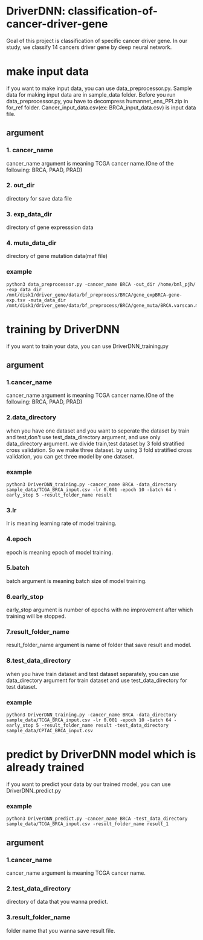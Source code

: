 # DriverDNN: classification-of-cancer-driver-gene
Goal of this project is classification of specific cancer driver gene.
In our study, we classify 14 cancers driver gene by deep neural network.
# make input data
if you want to make input data, you can use data_preprocessor.py. 
Sample data for making input data are in sample_data folder. 
Before you run data_preprocessor.py, you have to decompress humannet_ens_PPI.zip in for_ref folder. 
Cancer_input_data.csv(ex: BRCA_input_data.csv) is input data file.
## argument
### 1. cancer_name 
cancer_name argument is meaning TCGA cancer name.(One of the following: BRCA, PAAD, PRAD)
### 2. out_dir
directory for save data file
### 3. exp_data_dir
directory of gene expresssion data
### 4. muta_data_dir
directory of gene mutation data(maf file)
### example
    python3 data_preprocessor.py -cancer_name BRCA -out_dir /home/bml_pjh/ -exp_data_dir /mnt/disk1/driver_gene/data/bf_preprocess/BRCA/gene_expBRCA-gene-exp.tsv -muta_data_dir /mnt/disk1/driver_gene/data/bf_preprocess/BRCA/gene_muta/BRCA.varscan.maf

# training by DriverDNN
if you want to train your data, you can use DriverDNN_training.py
## argument
### 1.cancer_name
cancer_name argument is meaning TCGA cancer name.(One of the following: BRCA, PAAD, PRAD)

### 2.data_directory 
when you have one dataset and you want to seperate the dataset by train and test,don't use test_data_directory argument, and use only data_directory argument. 
we divide train,test dataset by 3 fold stratified cross validation. So we make three dataset. by using 3 fold stratified cross validation, you can get three model by one dataset.
### example 
    python3 DriverDNN_training.py -cancer_name BRCA -data_directory sample_data/TCGA_BRCA_input.csv -lr 0.001 -epoch 10 -batch 64 -early_stop 5 -result_folder_name result 

### 3.lr
lr is meaning learning rate of model training.

### 4.epoch
epoch is meaning epoch of model training.

### 5.batch
batch argument is meaning batch size of model training.

### 6.early_stop
early_stop argument is number of epochs with no improvement after which training will be stopped.

### 7.result_folder_name
result_folder_name argument is name of folder that save result and model.

### 8.test_data_directory
when you have train dataset and test dataset separately, you can use data_directory argument for train dataset and use test_data_directory for test dataset.
### example 
    python3 DriverDNN_training.py -cancer_name BRCA -data_directory sample_data/TCGA_BRCA_input.csv -lr 0.001 -epoch 10 -batch 64 -early_stop 5 -result_folder_name result -test_data_directory sample_data/CPTAC_BRCA_input.csv

# predict by DriverDNN model which is already trained
if you want to predict your data by our trained model, you can use DriverDNN_predict.py
### example 
    python3 DriverDNN_predict.py -cancer_name BRCA -test_data_directory sample_data/TCGA_BRCA_input.csv -result_folder_name result_1

## argument
### 1.cancer_name
cancer_name argument is meaning TCGA cancer name.

### 2.test_data_directory
directory of data that you wanna predict.

### 3.result_folder_name
folder name that you wanna save result file.




